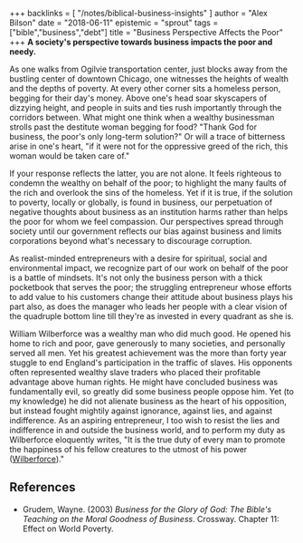+++
backlinks = [
  "/notes/biblical-business-insights"
]
author = "Alex Bilson"
date = "2018-06-11"
epistemic = "sprout"
tags = ["bible","business","debt"]
title = "Business Perspective Affects the Poor"
+++
**A society's perspective towards business impacts the poor and needy.**

As one walks from Ogilvie transportation center, just blocks away from the bustling center of downtown Chicago, one witnesses the heights of wealth and the depths of poverty.  At every other corner sits a homeless person, begging for their day's money.  Above one's head soar skyscapers of dizzying height, and people in suits and ties rush importantly through the corridors between.  What might one think when a wealthy businessman strolls past the destitute woman begging for food?  "Thank God for business, the poor's only long-term solution?"  Or will a trace of bitterness arise in one's heart, "if it were not for the oppressive greed of the rich, this woman would be taken care of."

If your response reflects the latter, you are not alone.  It feels righteous to condemn the wealthy on behalf of the poor; to highlight the many faults of the rich and overlook the sins of the homeless.  Yet if it is true, if the solution to poverty, locally or globally, is found in business, our perpetuation of negative thoughts about business as an institution harms rather than helps the poor for whom we feel compassion.  Our perspectives spread through society until our government reflects our bias against business and limits corporations beyond what's necessary to discourage corruption.

As realist-minded entrepreneurs with a desire for spiritual, social and environmental impact, we recognize part of our work on behalf of the poor is a battle of mindsets.  It's not only the business person with a thick pocketbook that serves the poor; the struggling entrepreneur whose efforts to add value to his customers change their attitude about business plays his part also, as does the manager who leads her people with a clear vision of the quadruple bottom line till they're as invested in every quadrant as she is.

William Wilberforce was a wealthy man who did much good.  He opened his home to rich and poor, gave generously to many societies, and personally served all men.  Yet his greatest achievement was the more than forty year stuggle to end England's participation in the traffic of slaves.  His opponents often represented wealthy slave traders who placed their profitable advantage above human rights.  He might have concluded business was fundamentally evil, so greatly did some business people oppose him.  Yet (to my knowledge) he did not alienate business as the heart of his opposition, but instead fought mightily against ignorance, against lies, and against indifference.  As an aspiring entrepreneur, I too wish to resist the lies and indifference in and outside the business world, and to perform my duty as Wilberforce eloquently writes, "It is the true duty of every man to promote the happiness of his fellow creatures to the utmost of his power ([Wilberforce](https://www.brainyquote.com/quotes/quotes/w/williamwil540356.html))."

## References

- Grudem, Wayne. (2003) _Business for the Glory of God: The Bible's Teaching on the Moral Goodness of Business_. Crossway. Chapter 11: Effect on World Poverty.
